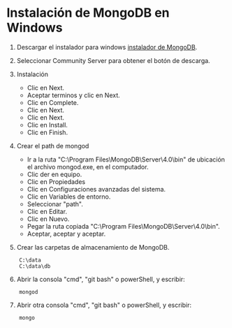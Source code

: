 # Instalación de MongoDB en Windows

1. Descargar el instalador para windows [instalador de MongoDB](https://www.mongodb.com/download-center#community).
2. Seleccionar Community Server para obtener el botón de descarga.
3. Instalación
	* Clic en Next.
	* Aceptar terminos y clic en Next.
	* Clic en Complete.
	* Clic en Next.
	* Clic en Next.
	* Clic en Install.
	* Clic en Finish.

4. Crear el path de mongod
	* Ir a la ruta "C:\Program Files\MongoDB\Server\4.0\bin" de ubicación el archivo mongod.exe, en el computador.
	* Clic der en equipo.
	* Clic en Propiedades
	* Clic en Configuraciones avanzadas del sistema.
	* Clic en Variables de entorno.
	* Seleccionar "path".
	* Clic en Editar.
	* Clic en Nuevo.
	* Pegar la ruta copiada "C:\Program Files\MongoDB\Server\4.0\bin".
	* Aceptar, aceptar y aceptar.

5. Crear las carpetas de almacenamiento de MongoDB.

```
	C:\data
	C:\data\db

```

6. Abrir la consola "cmd", "git bash" o powerShell, y escribir:

```
	mongod

```

7. Abrir otra consola "cmd", "git bash" o powerShell, y escribir:

```
	mongo

```
